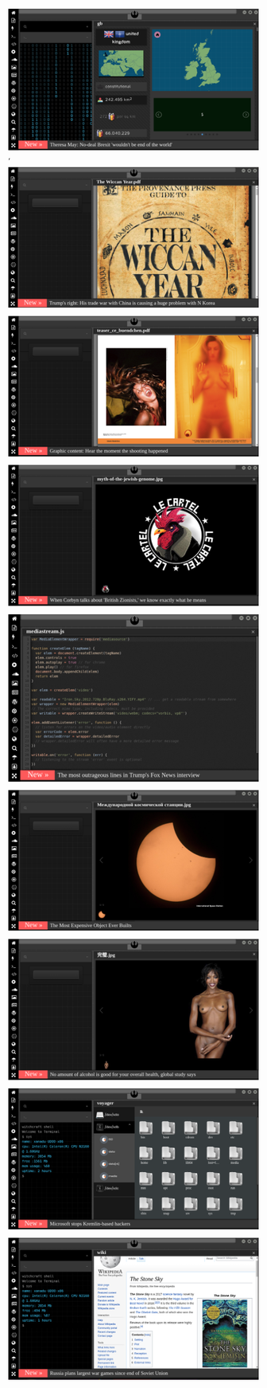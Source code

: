 
[![Image](brexit.png)](https://www.pornhub.com/view_video.php?viewkey=ph5daf2b0666260),

<!-- 
https://www.uludagsozluk.com/k/k%C4%B1z%C4%B1na-tecav%C3%BCz-edip-engelli-birine-y%C4%B1kan-baba/ bkz akıllı adam
https://www.uludagsozluk.com/k/zall-bana-hep-abi-der/&w=bg bkz kürtçü oç larını kudurtan yiğido
https://www.uludagsozluk.com/k/zall-bana-hep-abi-der/&w=bg bkz laikçileri kudurtan yiğido
https://www.uludagsozluk.com/k/ne-ba%C4%9Fiy%C3%BCn-lan-teneke/ bkz ne bahıyon la şebbek
-->

![Image](wiccanyear.png)

[![Image](hearthemoment.png)](http://www.taschen-transfer.commedia/downloads/teaser_ce_buendchen.pdf)

[![Image](myth-of-the-jewish-genome.png)](https://www.merriam-webster.com/dictionary/chromatic)

![Image](mediasource.png)

![Image](ISS.png)

[![Image](完璧.png)](https://www.ibm.com/developerworks/jp/aix/library/au-errnovariable/index.html)

![Image](voyager.png)

![Image](stone-sky.png)


